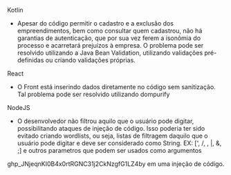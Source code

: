 Kotlin

- Apesar do código permitir o cadastro e a exclusão dos empreendimentos, bem como consultar quem cadastrou, 
não há garantias de autenticação, que por sua vez ferem a isonômia do processo e acarretará prejuízos à empresa. 
O problema pode ser resolvido utilizando a Java Bean Validation, utilizando validações pré-definidas ou criando 
validações próprias.

React

- O Front está inserindo dados diretamente no código sem sanitização. Tal problema pode ser resolvido
utilizando dompurify

NodeJS

- O desenvolvedor não filtrou aquilo que o usuário pode digitar, possibilitando ataques de injeção de código.
Isso poderia ter sido evitado criando wordlists, ou seja, listas de filtragem daquilo que o usuário pode digitar 
e deve ser considerado como String. EX: [', /, \, |, &, ;] e outros parametros que podem ser usados como argumentos

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	em uma injeção de código.